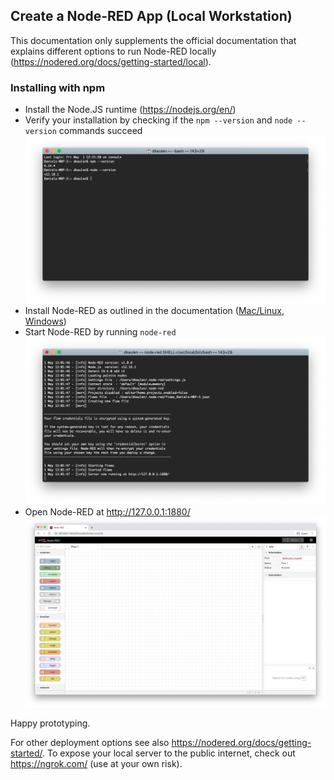 ## Create a Node-RED App (Local Workstation)
This documentation only supplements the official documentation that explains different options to run Node-RED locally (https://nodered.org/docs/getting-started/local).

### Installing with npm
- Install the Node.JS runtime (https://nodejs.org/en/)
- Verify your installation by checking if the `npm --version` and `node --version` commands succeed
![](./screenshots/1.png)
- Install Node-RED as outlined in the documentation ([Mac/Linux](https://nodered.org/docs/getting-started/local#installing-with-npm), [Windows](https://nodered.org/docs/getting-started/windows))
- Start Node-RED by running `node-red`
![](./screenshots/3.png)
- Open Node-RED at http://127.0.0.1:1880/
![](./screenshots/4.png)

Happy prototyping. 

For other deployment options see also https://nodered.org/docs/getting-started/. To expose your local server to the public internet, check out https://ngrok.com/ (use at your own risk).
